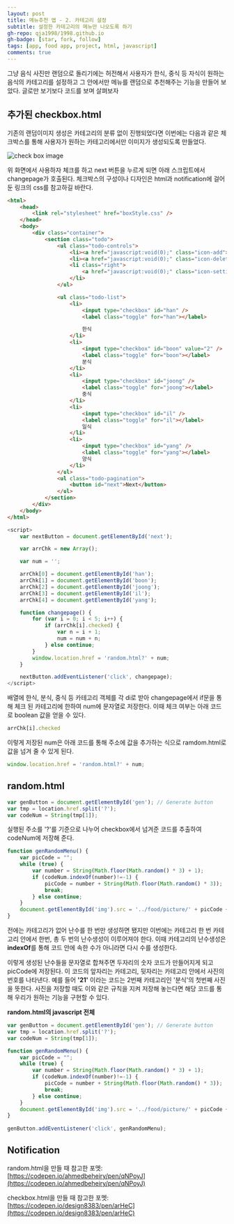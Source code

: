 ```yaml
---
layout: post
title: 메뉴추천 앱 - 2. 카테고리 설정
subtitle: 설정한 카테고리의 메뉴만 나오도록 하기
gh-repo: qja1998/1998.github.io
gh-badge: [star, fork, follow]
tags: [app, food app, project, html, javascript]
comments: true
---
```

 그냥 음식 사진만 랜덤으로 돌리기에는 허전해서 사용자가 한식, 중식 등 자식이 원하는 음식의 카테고리를 설정하고 그 안에서만 메뉴를 랜덤으로 추천해주는 기능을 만들어 보았다.
 글로만 보기보다 코드를 보며 살펴보자


## 추가된 checkbox.html

기존의 랜덤이미지 생성은 카테고리의 분류 없이 진행되었다면 이번에는 다음과 같은 체크박스를 통해 사용자가 원하는 카테고리에서만 이미지가 생성되도록 만들었다.

![check box image](/static/assets/img/checkbox0.png)

위 화면에서 사용하자 체크를 하고 next 버튼을 누르게 되면 아래 스크립트에서 changepage가 호출된다.
체크박스의 구성이나 디자인은  html과 notification에 걸어둔 링크의 css를 참고하길 바란다.

```html
<html>
    <head>
        <link rel="stylesheet" href="boxStyle.css" />
    </head>
    <body>
        <div class="container">
            <section class="todo">
                <ul class="todo-controls">
                    <li><a href="javascript:void(0);" class="icon-add">Add</a></li>
                    <li><a href="javascript:void(0);" class="icon-delete">Delete</a></li>
                    <li class="right">
                        <a href="javascript:void(0);" class="icon-settings">Settings</a>
                    </li>
                </ul>

                <ul class="todo-list">
                    <li>
                        <input type="checkbox" id="han" />
                        <label class="toggle" for="han"></label>

                        한식
                    </li>
                    <li>
                        <input type="checkbox" id="boon" value="2" />
                        <label class="toggle" for="boon"></label>
                        분식
                    </li>
                    <li>
                        <input type="checkbox" id="joong" />
                        <label class="toggle" for="joong"></label>
                        중식
                    </li>
                    <li>
                        <input type="checkbox" id="il" />
                        <label class="toggle" for="il"></label>
                        일식
                    </li>
                    <li>
                        <input type="checkbox" id="yang" />
                        <label class="toggle" for="yang"></label>
                        양식
                    </li>
                </ul>
                <ul class="todo-pagination">
                    <button id="next">Next</button>
                </ul>
            </section>
        </div>
    </body>
</html>
```

```javascript
<script>
    var nextButton = document.getElementById('next');

    var arrChk = new Array();

    var num = '';

    arrChk[0] = document.getElementById('han');
    arrChk[1] = document.getElementById('boon');
    arrChk[2] = document.getElementById('joong');
    arrChk[3] = document.getElementById('il');
    arrChk[4] = document.getElementById('yang');

    function changepage() {
        for (var i = 0; i < 5; i++) {
            if (arrChk[i].checked) {
                var n = i + 1;
                num = num + n;
            } else continue;
        }
        window.location.href = 'random.html?' + num;
    }

    nextButton.addEventListener('click', changepage);
</script>
```

배열에 한식, 분식, 중식 등 카테고리 객체를 각 di로 받아 changepage에서 if문을 통해 체크 된 카테고리에 한하여 num에 문자열로 저장한다. 이때 체크 여부는 아래 코드로 boolean 값을 얻을 수 있다.
```javascript
arrChk[i].checked
```

이렇게 저장된 num은 아래 코드를 통해 주소에 값을 추가하는 식으로 ramdom.html로 값을 넘겨 줄 수 있게 된다.

```javascript
window.location.href = 'random.html?' + num;
```

## random.html

```javascript
var genButton = document.getElementById('gen'); // Generate button
var tmp = location.href.split('?');
var codeNum = String(tmp[1]);
```

실행된 주소를 '?'를 기준으로 나누어 checkbox에서 넘겨준 코드를 추출하여 codeNum에 저장해 준다.

```javascript
function genRandomMenu() {
    var picCode = "";
    while (true) {
        var number = String(Math.floor(Math.random() * 3) + 1);
        if (codeNum.indexOf(number)!=-1) {
            picCode = number + String(Math.floor(Math.random() * 3));
            break;
        } else continue;
    }
    document.getElementById('img').src = '../food/picture/' + picCode + '.png';
}
```

전에는 카테고리가 없어 난수를 한 번만 생성하면 됐지만 이번에는 카테고리 한 번 카테고리 안에서 한번, 총 두 번의 난수생성이 이루어져야 한다. 이때 카테고리의 난수생성은 **indexOf**를 통해 코드 안에 속한 수가 아니라면 다시 수를 생성한다.

이렇게 생성된 난수들을 문자열로 합쳐주면 두자리의 숫자 코드가 만들어지게 되고 picCode에 저장된다. 이 코드의 앞자리는 카테고리, 뒷자리는 카테고리 안에서 사진의 번호를 나타낸다.
예를 들어 **'21'** 이라는 코드는 2번째 카테고리인 '분식'의 첫번째 사진을 뜻한다. 사진을 저장할 때도 이와 같은 규칙을 지켜 저장해 놓는다면 해당 코드를 통해 우리가 원하는 기능을 구현할 수 있다.

**random.html의 javascript 전체**
```javascript
var genButton = document.getElementById('gen'); // Generate button
var tmp = location.href.split('?');
var codeNum = String(tmp[1]);

function genRandomMenu() {
    var picCode = "";
    while (true) {
        var number = String(Math.floor(Math.random() * 3) + 1);
        if (codeNum.indexOf(number)!=-1) {
            picCode = number + String(Math.floor(Math.random() * 3));
            break;
        } else continue;
    }
    document.getElementById('img').src = '../food/picture/' + picCode + '.png';
}
				
genButton.addEventListener('click', genRandomMenu);
```

  
    
    
## Notification

random.html을 만들 때 참고한 포멧: [https://codepen.io/ahmedbeheiry/pen/qNPoyJ](https://codepen.io/ahmedbeheiry/pen/qNPoyJ)

checkbox.html을 만들 때 참고한 포멧: [https://codepen.io/design8383/pen/arHeC](https://codepen.io/design8383/pen/arHeC)
